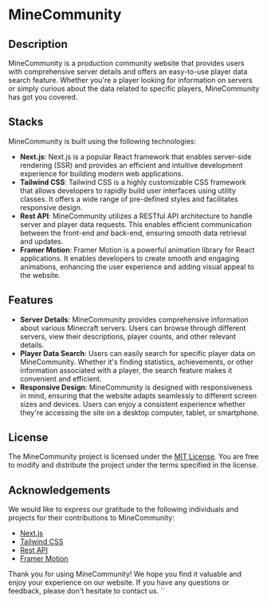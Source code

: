 # MineCommunity

## Description
MineCommunity is a production community website that provides users with comprehensive server details and offers an easy-to-use player data search feature. Whether you're a player looking for information on servers or simply curious about the data related to specific players, MineCommunity has got you covered.

## Stacks
MineCommunity is built using the following technologies:

- **Next.js**: Next.js is a popular React framework that enables server-side rendering (SSR) and provides an efficient and intuitive development experience for building modern web applications.
- **Tailwind CSS**: Tailwind CSS is a highly customizable CSS framework that allows developers to rapidly build user interfaces using utility classes. It offers a wide range of pre-defined styles and facilitates responsive design.
- **Rest API**: MineCommunity utilizes a RESTful API architecture to handle server and player data requests. This enables efficient communication between the front-end and back-end, ensuring smooth data retrieval and updates.
- **Framer Motion**: Framer Motion is a powerful animation library for React applications. It enables developers to create smooth and engaging animations, enhancing the user experience and adding visual appeal to the website.

## Features
- **Server Details**: MineCommunity provides comprehensive information about various Minecraft servers. Users can browse through different servers, view their descriptions, player counts, and other relevant details.
- **Player Data Search**: Users can easily search for specific player data on MineCommunity. Whether it's finding statistics, achievements, or other information associated with a player, the search feature makes it convenient and efficient.
- **Responsive Design**: MineCommunity is designed with responsiveness in mind, ensuring that the website adapts seamlessly to different screen sizes and devices. Users can enjoy a consistent experience whether they're accessing the site on a desktop computer, tablet, or smartphone.

## License
The MineCommunity project is licensed under the [MIT License](https://opensource.org/licenses/MIT). You are free to modify and distribute the project under the terms specified in the license.

## Acknowledgements
We would like to express our gratitude to the following individuals and projects for their contributions to MineCommunity:

- [Next.js](https://nextjs.org/)
- [Tailwind CSS](https://tailwindcss.com/)
- [Rest API](https://restfulapi.net/)
- [Framer Motion](https://www.framer.com/motion/)

Thank you for using MineCommunity! We hope you find it valuable and enjoy your experience on our website. If you have any questions or feedback, please don't hesitate to contact us.
``
